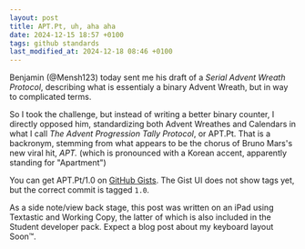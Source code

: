 ```yaml
---
layout: post
title: APT.Pt, uh, aha aha
date: 2024-12-15 18:57 +0100
tags: github standards
last_modified_at: 2024-12-18 08:46 +0100
---
```


Benjamin (@Mensh123) today sent me his draft of a _Serial Advent Wreath Protocol_, describing what is essentialy a binary Advent Wreath, but in way to complicated terms.

So I took the challenge, but instead of writing a better binary counter,<!--more--> I directly opposed him, standardizing both Advent Wreathes and Calendars in what I call _The Advent Progression Tally Protocol_, or APT.Pt. That is a backronym, stemming from what appears to be the chorus of Bruno Mars's new viral hit, _APT._ (which is pronounced with a Korean accent, apparently standing for "Apartment")

You can get APT.Pt/1.0 on [GitHub Gists](https://gist.github.com/libewa/b9439cef39bd738dbefd6f454a0d7c29/ac2e140545c08c48d9efacbaa4f8a8b82958875b). The Gist UI does not show tags yet, but the correct commit is tagged `1.0`.

As a side note/view back stage, this post was written on an iPad using Textastic and Working Copy, the latter of which is also included in the Student developer pack. Expect a blog post about my keyboard layout Soon™.